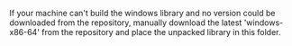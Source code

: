 If your machine can't build the windows library  and no version could 
be downloaded from the repository, manually download the latest
'windows-x86-64' from the repository and place the unpacked library in this folder.
